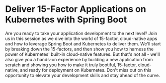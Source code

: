 # Deliver 15-Factor Applications on Kubernetes with Spring Boot

Are you ready to take your application development to the next level? Join us in this session as we dive into the world of 15-factor, cloud-native apps and how to leverage Spring Boot and Kubernetes to deliver them. We'll start by breaking down the 15-factors, and then show you how to harness the power of Kubernetes' built-in cloud-native features. But that's not all - we'll also give you a hands-on experience by building a new application from scratch and showing you how to make it truly bootiful, 15-factor, cloud-native, and ready for deployment on Kubernetes. Don't miss out on this opportunity to elevate your development skills and stay ahead of the curve.
